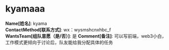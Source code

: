 # kyamaaa

**Name[姓名]**: kyama  
**ContactMethod[联系方式]**: wx：wysmshcnxhbc_f  
**WantsTeam[组队意愿（是/否）]**: 是
**Comment[备注]**: 可以写前端，web3小白，工作模式更倾向于讨论后，队友能给我分配具体的任务  
